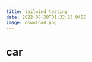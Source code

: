 ```yaml
---
title: tailwind testing
date: 2022-06-28T01:33:23.040Z
image: download.png
---
```

<head>

<body>

<div class="text-red-600">

 <h1>car</h1>

 </div>

</body>

</head>